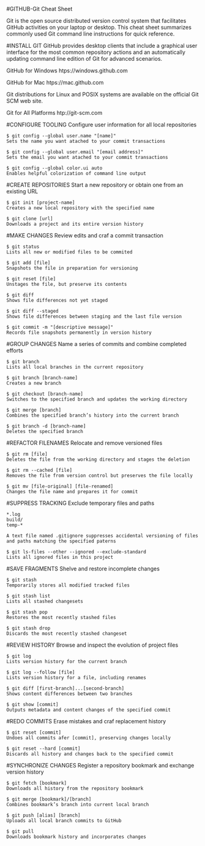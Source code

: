 #GITHUB-Git Cheat Sheet

Git is the open source distributed version control system that facilitates GitHub activities on your laptop or desktop. This cheat sheet summarizes commonly used Git command line instructions for quick reference.

#INSTALL GIT
GitHub provides desktop clients that include a graphical user interface for the most common repository actions and an automatically updating command line edition of Git for advanced scenarios.

GitHub for Windows
	htps://windows.github.com

GitHub for Mac
	htps://mac.github.com

Git distributions for Linux and POSIX systems are available on the official Git SCM web site.

Git for All Platforms
	htp://git-scm.com


#CONFIGURE TOOLING
Configure user information for all local repositories

	$ git config --global user.name "[name]"
	Sets the name you want atached to your commit transactions
	
	$ git config --global user.email "[email address]"
	Sets the email you want atached to your commit transactions
	
	$ git config --global color.ui auto
	Enables helpful colorization of command line output


#CREATE REPOSITORIES
Start a new repository or obtain one from an existing URL

	$ git init [project-name]
	Creates a new local repository with the specified name
	
	$ git clone [url]
	Downloads a project and its entire version history

#MAKE CHANGES
Review edits and craf a commit transaction

	$ git status
	Lists all new or modified files to be commited

	$ git add [file]
	Snapshots the file in preparation for versioning

	$ git reset [file]
	Unstages the file, but preserve its contents

	$ git diff
	Shows file differences not yet staged

	$ git diff --staged
	Shows file differences between staging and the last file version
	
	$ git commit -m "[descriptive message]"
	Records file snapshots permanently in version history

#GROUP CHANGES
Name a series of commits and combine completed efforts

	$ git branch
	Lists all local branches in the current repository
	
	$ git branch [branch-name]
	Creates a new branch
	
	$ git checkout [branch-name]
	Switches to the specified branch and updates the working directory
	
	$ git merge [branch]
	Combines the specified branch’s history into the current branch
	
	$ git branch -d [branch-name]
	Deletes the specified branch


#REFACTOR FILENAMES
Relocate and remove versioned files

	$ git rm [file]
	Deletes the file from the working directory and stages the deletion
	
	$ git rm --cached [file]
	Removes the file from version control but preserves the file locally
	
	$ git mv [file-original] [file-renamed]
	Changes the file name and prepares it for commit

#SUPPRESS TRACKING
Exclude temporary files and paths

	*.log
	build/
	temp-*

	A text file named .gitignore suppresses accidental versioning of files and paths matching the specified paterns

	$ git ls-files --other --ignored --exclude-standard
	Lists all ignored files in this project

#SAVE FRAGMENTS
Shelve and restore incomplete changes

	$ git stash
	Temporarily stores all modified tracked files
	
	$ git stash list
	Lists all stashed changesets
	
	$ git stash pop
	Restores the most recently stashed files
	
	$ git stash drop
	Discards the most recently stashed changeset

#REVIEW HISTORY
Browse and inspect the evolution of project files

	$ git log
	Lists version history for the current branch
	
	$ git log --follow [file]
	Lists version history for a file, including renames
	
	$ git diff [first-branch]...[second-branch]
	Shows content differences between two branches
	
	$ git show [commit]
	Outputs metadata and content changes of the specified commit

#REDO COMMITS
Erase mistakes and craf replacement history

	$ git reset [commit]
	Undoes all commits afer [commit], preserving changes locally
	
	$ git reset --hard [commit]
	Discards all history and changes back to the specified commit

#SYNCHRONIZE CHANGES
Register a repository bookmark and exchange version history

	$ git fetch [bookmark]
	Downloads all history from the repository bookmark
	
	$ git merge [bookmark]/[branch]
	Combines bookmark’s branch into current local branch
	
	$ git push [alias] [branch]
	Uploads all local branch commits to GitHub
	
	$ git pull
	Downloads bookmark history and incorporates changes